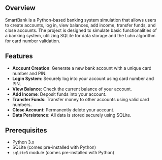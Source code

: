 ## Overview
SmartBank is a Python-based banking system simulation that allows users to create accounts, log in, view balances, add income, transfer funds, and close accounts. The project is designed to simulate basic functionalities of a banking system, utilizing SQLite for data storage and the Luhn algorithm for card number validation.

## Features
- **Account Creation**: Generate a new bank account with a unique card number and PIN.
- **Login System**: Securely log into your account using card number and PIN.
- **View Balance**: Check the current balance of your account.
- **Add Income**: Deposit funds into your account.
- **Transfer Funds**: Transfer money to other accounts using valid card numbers.
- **Close Account**: Permanently delete your account.
- **Data Persistence**: All data is stored securely using SQLite.

## Prerequisites
- Python 3.x
- SQLite (comes pre-installed with Python)
- `sqlite3` module (comes pre-installed with Python)
